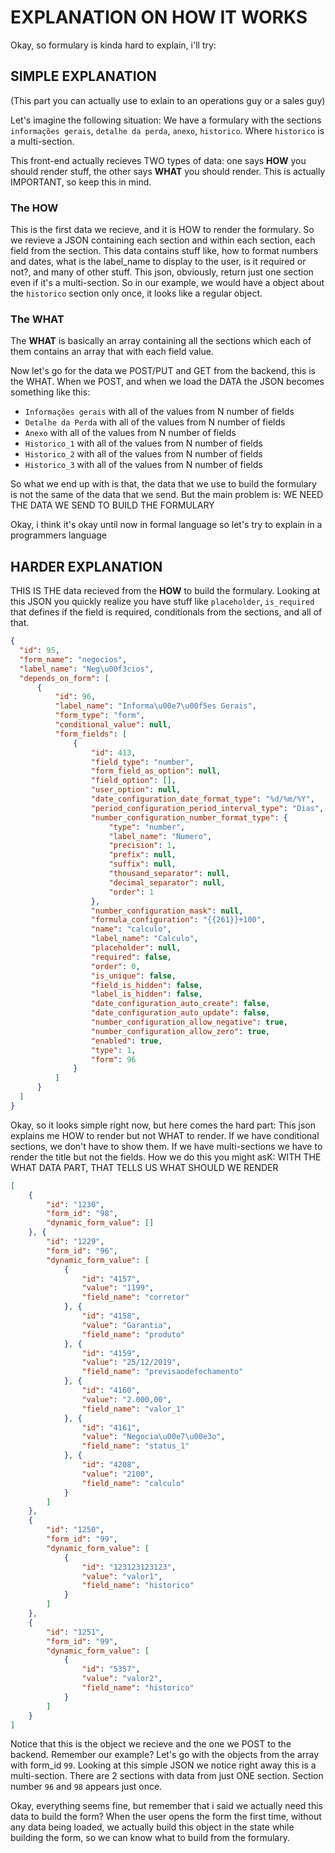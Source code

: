 # EXPLANATION ON HOW IT WORKS

Okay, so formulary is kinda hard to explain, i'll try:

## SIMPLE EXPLANATION
(This part you can actually use to exlain to an operations guy or a sales guy)

Let's imagine the following situation: 
We have a formulary with the sections `informações gerais`, `detalhe da perda`, `anexo`, `historico`. Where `historico` is a multi-section.

This front-end actually recieves TWO types of data: one says __HOW__ you should render stuff, the other says __WHAT__ you should render. 
This is actually IMPORTANT, so keep this in mind.

### The HOW
This is the first data we recieve, and it is HOW to render the formulary. So we revieve a JSON containing each section and within each section, each field from the section.
This data contains stuff like, how to format numbers and dates, what is the label_name to display to the user, is it required or not?, and many of
other stuff. This json, obviously, return just one section even if it's a multi-section. So in our example, we would have a 
object about the `historico` section only once, it looks like a regular object.

### The WHAT
The __WHAT__ is basically an array containing all the sections which each of them contains an array that with each field value.

Now let's go for the data we POST/PUT and GET from the backend, this is the WHAT.
When we POST, and when we load the DATA the JSON becomes something like this:
- `Informações gerais` with all of the values from N number of fields
- `Detalhe da Perda`  with all of the values from N number of fields
- `Anexo`  with all of the values from N number of fields
- `Historico_1`  with all of the values from N number of fields
- `Historico_2`  with all of the values from N number of fields
- `Historico_3`  with all of the values from N number of fields


So what we end up with is that, the data that we use to build the formulary is not the same of the data that we send. But the main problem is: 
WE NEED THE DATA WE SEND TO BUILD THE FORMULARY

Okay, i think it's okay until now in formal language so let's try to explain in a programmers language

## HARDER EXPLANATION

THIS IS THE data recieved from the __HOW__ to build the formulary. Looking at this JSON you quickly realize you have stuff like `placeholder`,
`is_required` that defines if the field is required, conditionals from the sections, and all of that.

```json
{
  "id": 95,
  "form_name": "negocios",
  "label_name": "Neg\u00f3cios",
  "depends_on_form": [
      {
          "id": 96,
          "label_name": "Informa\u00e7\u00f5es Gerais",
          "form_type": "form",
          "conditional_value": null,
          "form_fields": [
              {
                  "id": 413,
                  "field_type": "number",
                  "form_field_as_option": null,
                  "field_option": [],
                  "user_option": null,
                  "date_configuration_date_format_type": "%d/%m/%Y",
                  "period_configuration_period_interval_type": "Dias",
                  "number_configuration_number_format_type": {
                      "type": "number",
                      "label_name": "Numero",
                      "precision": 1,
                      "prefix": null,
                      "suffix": null,
                      "thousand_separator": null,
                      "decimal_separator": null,
                      "order": 1
                  },
                  "number_configuration_mask": null,
                  "formula_configuration": "{{261}}+100",
                  "name": "calculo",
                  "label_name": "Calculo",
                  "placeholder": null,
                  "required": false,
                  "order": 0,
                  "is_unique": false,
                  "field_is_hidden": false,
                  "label_is_hidden": false,
                  "date_configuration_auto_create": false,
                  "date_configuration_auto_update": false,
                  "number_configuration_allow_negative": true,
                  "number_configuration_allow_zero": true,
                  "enabled": true,
                  "type": 1,
                  "form": 96
              }
          ]
      }
  ]
}
```

Okay, so it looks simple right now, but here comes the hard part: This json explains me HOW to render but not WHAT to render. If we have conditional sections,
we don't have to show them. If we have multi-sections we have to render the title but not the fields. How we do this you might asK:
WITH THE WHAT DATA PART, THAT TELLS US WHAT SHOULD WE RENDER

```json
[
    {
        "id": "1230", 
        "form_id": "98", 
        "dynamic_form_value": []
    }, {
        "id": "1229", 
        "form_id": "96", 
        "dynamic_form_value": [
            {
                "id": "4157", 
                "value": "1199", 
                "field_name": "corretor"
            }, {
                "id": "4158", 
                "value": "Garantia", 
                "field_name": "produto"
            }, {
                "id": "4159", 
                "value": "25/12/2019", 
                "field_name": "previsaodefechamento"
            }, {
                "id": "4160", 
                "value": "2.000,00",
                "field_name": "valor_1"
            }, {
                "id": "4161", 
                "value": "Negocia\u00e7\u00e3o", 
                "field_name": "status_1"
            }, {
                "id": "4208", 
                "value": "2100", 
                "field_name": "calculo"
            }
        ]
    },
    {
        "id": "1250", 
        "form_id": "99", 
        "dynamic_form_value": [
            {
                "id": "123123123123", 
                "value": "valor1",
                "field_name": "historico"
            }
        ]
    },
    {
        "id": "1251", 
        "form_id": "99", 
        "dynamic_form_value": [
            {
                "id": "5357", 
                "value": "valor2",
                "field_name": "historico"
            }
        ]
    }
]
```

Notice that this is the object we recieve and the one we POST to the backend. Remember our example? Let's go with the objects from the array with form_id `99`.
Looking at this simple JSON we notice right away this is a multi-section. There are 2 sections with data from just ONE section. Section number `96` and `98` appears 
just once.

Okay, everything seems fine, but remember that i said we actually need this data to build the form? 
When the user opens the form the first time, without any data being loaded, 
we actually build this object in the state while building the form, so we can know what to build from the formulary.